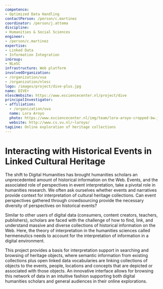 ```yaml
---
competence:
- Optimized Data Handling
contactPerson: /person/c.martinez
coordinator: /person/j.attema
discipline:
- Humanities & Social Sciences
engineer:
- /person/c.martinez
expertise:
- Linked Data
- Information Integration
inGroup:
- NLeSC
infrastructure: Web platform
involvedOrganization:
- /organization/vua
- /organization/nlesc
logo: /images/project/dive-plus.jpg
name: DIVE+
nlescWebsite: https://www.esciencecenter.nl/project/dive
principalInvestigator:
- affiliation:
  - /organization/uva
  name: Lora Aroyo
  photo: https://www.esciencecenter.nl/img/team/lora-aroyo-cropped-bw.jpg
  website: http://www.cs.vu.nl/~laroyo/
tagLine: Online exploration of heritage collections
---
```

# Interacting with Historical Events in Linked Cultural Heritage

The shift to Digital Humanities has brought humanities scholars an unprecedented amount of historical information on the Web. Events, and the associated role of perspectives in event interpretation, take a pivotal role in humanities research. We often ask ourselves whether events and narratives provide context for interpretation of cultural heritage collections. Can event perspectives gathered through crowdsourcing provide the necessary diversity of perspectives on historical events?

Similar to other users of digital data (consumers, content creators, teachers, publishers), scholars are faced with the challenge of how to find, link, and understand massive and diverse collections of historical information on the Web. Here, the theory of interpretation in the humanities sciences called hermeneutics needs to account for the interpretation of information in a digital environment.

This project provides a basis for interpretation support in searching and browsing of heritage objects, where semantic information from existing collections plus open linked data vocabularies are linking collections of objects to the events, people, locations and concepts that are depicted or associated with those objects. An innovative interface allows for browsing this network of data in an intuitive fashion supporting both digital humanities scholars and general audiences in their online explorations.
